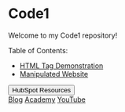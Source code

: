 
# Code1 

Welcome to my Code1 repository!

Table of Contents:
* [HTML Tag Demonstration](Tags.html)
* [Manipulated Website](https://github.com/YasminZahrir/Code1/assets/173050635/ce0eb096-ade0-4f7e-a64b-85f4e36affa2)

<div class="dropdown">
  <button>HubSpot Resources</button>
  <div class="dropdown-content">
  <a href="https://blog.hubspot.com/">Blog</a>
  <a href="https://academy.hubspot.com/">Academy</a>
  <a href="https://www.youtube.com/user/hubspot">YouTube</a>
  </div>
</div>

<script>
.dropdown {
  display: inline-block;
  position: relative;
}
.dropdown-content {
    display: none;
    position: absolute;
    width: 100%;
    overflow: auto;
    box-shadow: 0px 8px 16px 0px rgba(0,0,0,0.2);
}
.dropdown:hover .dropdown-content {
    display: block;
}
.dropdown-content a {
    display: block;
    color: #000000;
    padding: 5px;
    text-decoration: none;
}
.dropdown-content a:hover {
    color: #FFFFFF;
    background-color: #00A4BD;
}
</script>